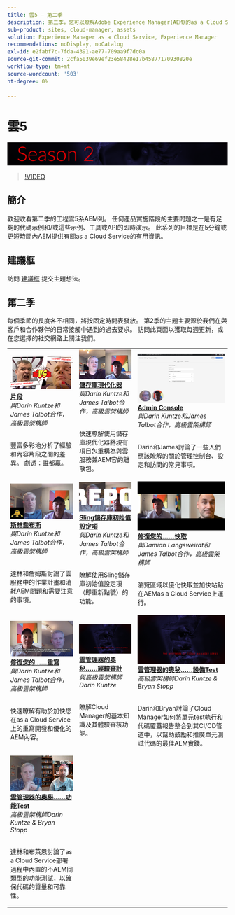 ```yaml
---
title: 雲5 — 第二季
description: 第二季，您可以瞭解Adobe Experience Manager(AEM)的as a Cloud Service情況，瞭解Adobe自己的專家工程師和提供該產品的專家服務。
sub-product: sites, cloud-manager, assets
solution: Experience Manager as a Cloud Service, Experience Manager
recommendations: noDisplay, noCatalog
exl-id: e2fabf7c-7fda-4391-ae77-709aa9f7dc0a
source-git-commit: 2cfa5039e69ef23e58428e17b45877170930820e
workflow-type: tm+mt
source-wordcount: '503'
ht-degree: 0%

---
```


# 雲5

![專AEM家系列](./imgs/masthead-s2.png)
>[!VIDEO](https://video.tv.adobe.com/v/343127)

## 簡介

歡迎收看第二季的工程雲5系AEM列。 任何產品實施階段的主要問題之一是有足夠的代碼示例和/或這些示例、工具或API的即時演示。 此系列的目標是在5分鐘或更短時間內AEM提供有關as a Cloud Service的有用資訊。

## 建議框

訪問 [建議框](https://forms.office.com/r/74P5Xz4UH0) 提交主題想法。

## 第二季

每個季節的長度各不相同，將按固定時間表發放。 第2季的主題主要源於我們在與客戶和合作夥伴的日常接觸中遇到的過去要求。 訪問此頁面以獲取每週更新，或在您選擇的社交網路上關注我們。

<table>
    <tr>
        <td>
            <a href="season-2/cloud5-experience-v-content-fragments.md">
                <img alt="片段" src="./imgs/s2/000-thumb.png"/>
            </a>
            <div>
                <a href="season-2/cloud5-experience-v-content-fragments.md"><strong>片段</strong></a>        
                <br/><em>與Darin Kuntze和James Talbot合作，高級雲架構師</em>
            </div>
            <p>
                <br/>
                豐富多彩地分析了經驗和內容片段之間的差異。 劇透：誰都贏。
            </p>
        </td>   
         <td>
            <a href="season-2/cloud5-repo-modernizer.md">
                 <img alt="儲存庫現代化器" src="./imgs/s2/001-thumb.png"/>
            </a>
            <div>
                <a href="season-2/cloud5-repo-modernizer.md"><strong>儲存庫現代化器</strong></a> 
               <br/><em>與Darin Kuntze和James Talbot合作，高級雲架構師</em>
            </div>
            <p>
                <br/>
                快速瞭解使用儲存庫現代化器將現有項目包重構為與雲服務兼AEM容的離散包。
            </p>
         </td>
         <td>
            <a href="season-2/cloud5-admin-console.md">
                 <img alt="Admin Console" src="./imgs/s2/002-thumb.png"/>
            </a>
            <div>
                  <a href="season-2/cloud5-admin-console.md"><strong>Admin Console</strong></a>
               <br/><em>與Darin Kuntze和James Talbot合作，高級雲架構師</em>
            </div>
            <p>
            <br/>
               Darin和James討論了一些人們應該瞭解的關於管理控制台、設定和訪問的常見事項。
            </p>
         </td> 
  </tr>
  <tr>
         <td>
            <a href="season-2/cloud5-sling-job-scheduler.md">
                 <img alt="Sling 工作" src="./imgs/s2/003-thumb.png"/>
            </a>
            <div>
                  <a href="season-2/cloud5-sling-job-scheduler.md"><strong>斯林喬布斯</strong></a>
               <br/><em>與Darin Kuntze和James Talbot合作，高級雲架構師</em>
            </div>
            <p>
            <br/>
               達林和詹姆斯討論了雲服務中的作業計畫和消耗AEM問題和需要注意的事項。
            </p>
         </td> 
         <td>
            <a href="season-2/cloud5-repoinit.md">
                 <img alt="回購初始值設定項（重定點）" src="./imgs/s2/004-thumb.png"/>
            </a>
            <div>
                  <a href="season-2/cloud5-repoinit.md"><strong>Sling儲存庫初始值設定項</strong></a>
               <br/><em>與Darin Kuntze和James Talbot合作，高級雲架構師</em>
            </div>
            <p>
            <br/>
              瞭解使用Sling儲存庫初始值設定項（即重新點號）的功能。
            </p>
         </td>   
     <td>
            <a href="season-2/cloud5-fix-your-cache.md">
               <img alt="修復快取" src="./imgs/s2/005-thumb.png"/>
            </a>
      <div>
         <a href="season-2/cloud5-fix-your-cache.md"><strong>修復您的……快取</strong></a>
         <br/><em>與Damian Langsweirdt和James Talbot合作，高級雲架構師</em>
      </div>
      <p>
         <br/>
             瀏覽區域以優化快取並加快站點在AEMas a Cloud Service上運行。
      </p>
   </td> 
  </tr>
<tr>
   <td>
           <a href="season-2/cloud5-fix-your-rewrites.md">
               <img alt="修復……重寫" src="./imgs/s2/006-thumb.png"/>
            </a>
      <div>
            <a href="season-2/cloud5-fix-your-rewrites.md"><strong>修復您的……重寫</strong></a>
         <br/><em>與Darin Kuntze和James Talbot合作，高級雲架構師</em>
      </div>
      <p>
        <br/>
         快速瞭解有助於加快您在as a Cloud Service上的重寫開發和優化的AEM內容。
      </p>
     </td>   
     <td>
            <a href="season-2/cloud5-MoCM-experience-audit.md">
               <img alt="雲管理器的奧秘……經驗審計" src="./imgs/s2/007-thumb.png"/>
               </a>
      <div>
            <a href="season-2/cloud5-MoCM-experience-audit.md"><strong>雲管理器的奧秘……經驗審計</strong></a>
         <br/><em>與高級雲架構師Darin Kuntze</em>
      </div>
      <p>
        <br/>
        瞭解Cloud Manager的基本知識及其體驗審核功能。
      </p>
   </td>
     <td>
            <a href="season-2/cloud5-MoCM-unit-tests.md">
               <img alt="雲管理器的奧秘……設備Test" src="./imgs/s2/008-thumb.png"/>
            </a>
      <div>
            <a href="season-2/cloud5-MoCM-unit-tests.md"><strong>雲管理器的奧秘……設備Test</strong></a>
         <br/><em>高級雲架構師Darin Kuntze &amp; Bryan Stopp</em>
      </div>
      <p>
        <br/>
        Darin和Bryan討論了Cloud Manager如何將單元test執行和代碼覆蓋報告整合到其CI/CD管道中，以幫助鼓勵和推廣單元測試代碼的最佳AEM實踐。
      </p>
   </td> 
  </tr>
    <tr>
        <td>
               <a href="season-2/cloud5-MoCM-functional-tests.md">
                   <img alt="雲管理器的奧秘……功能Test" src="./imgs/s2/009-thumb.png"/>
               </a>
            <div>
                <a href="season-2/cloud5-MoCM-functional-tests.md"><strong>雲管理器的奧秘……功能Test</strong><br/></a>        
                <em>高級雲架構師Darin Kuntze &amp; Bryan Stopp</em>
            </div>
            <p><br/>
                達林和布萊恩討論了as a Cloud Service部署過程中內置的不AEM同類型的功能測試，以確保代碼的質量和可靠性。
            </p>
        </td>
        <td></td>
        <td></td>
    </tr>
</table>
